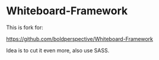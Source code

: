 # Whiteboard-Framework

This is fork for:

https://github.com/boldperspective/Whiteboard-Framework

Idea is to cut it even more, also use SASS.